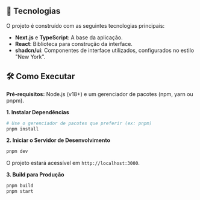 ## 🚀 Tecnologias

O projeto é construído com as seguintes tecnologias principais:

*   **Next.js** e **TypeScript**: A base da aplicação.
*   **React**: Biblioteca para construção da interface.
*   **shadcn/ui**: Componentes de interface utilizados, configurados no estilo "New York".

## 🛠️ Como Executar

**Pré-requisitos:** Node.js (v18+) e um gerenciador de pacotes (npm, yarn ou pnpm).

**1. Instalar Dependências**

```bash
# Use o gerenciador de pacotes que preferir (ex: pnpm)
pnpm install
```

**2. Iniciar o Servidor de Desenvolvimento**

```bash
pnpm dev
```

O projeto estará acessível em `http://localhost:3000`.

**3. Build para Produção**

```bash
pnpm build
pnpm start
```
